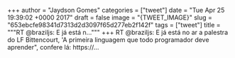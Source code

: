 
+++
author = "Jaydson Gomes"
categories = ["tweet"]
date = "Tue Apr 25 19:39:02 +0000 2017"
draft = false
image = "{TWEET_IMAGE}"
slug = "653ebcfe98341d7313d2d3097f65d277eb2f142f"
tags = ["tweet"]
title = """RT @braziljs: E já está n..."""
+++
RT @braziljs: E já está no ar a palestra do LF Bittencourt, 'A primeira linguagem que todo programador deve aprender", confere lá:
https://…
